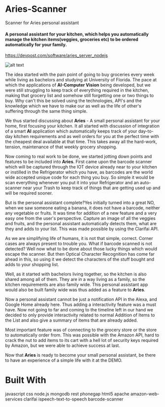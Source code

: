# Aries-Scanner
Scanner for Aries personal assistant

<h4><b>A personal assistant for your kitchen, which helps you automatically manage the kitchen items(veggies, groceries etc) to be ordered automatically for your family.</b></h4>

https://devpost.com/software/aries_server_nodejs

![alt text](https://challengepost-s3-challengepost.netdna-ssl.com/photos/production/software_photos/000/462/113/datas/gallery.jpg)


The idea started with the pain point of going to buy groceries every week while living as bachelors and studying at University of Florida. The pace at which the applications of **AI-Computer Vision** being developed, but we were still struggling to keep track of everything required in the kitchen, making that grocery list and somehow still forgetting one or two things to buy. Why can't this be solved using the technologies, API's and the knowledge which we have to make our as well as the life of other's suffering through the same thing simple.

We thus started discussing about **Aries** - A small personal assistant for your home, first focusing your kitchen. It all started with discussion of integration of a smart **AI** application which automatically keeps track of your day-to-day kitchen requirements and as well orders for you at the perfect time with the cheapest deal available at that time. This takes away all the hard-work, tension, maintenance of that weekly grocery shopping.

Now coming to real work to be done, we started jotting down points and features to be included into **Aries**. First came upon the barcode scanner which will be captured through the IOT device already near to your kitchen or instilled in the Refrigerator which you have, as barcodes are the world wide accepted unique code for each thing you buy. So simple it would be scan everything whenever you put it into your Refrigerator and an auto-scanner near your Trash to keep track of things that are getting used up and will be required sooner.

But is the personal assistant complete?Yes initially turned into a great NO, when we saw someone eating a banana, it does not have a barcode, neither any vegetable or fruits. It was time for addition of a new feature and a very easy one from the user's perspective. Capture an image of all the veggies and fruits, and the personal assistant automatically detects them, what are they and adds to your list. This was made possible by using the Clarifai API.

As we are simplifying life of humans, it is not that simple, correct. Corner cases are always present to trouble you. What if barcode scanned is not detected? Well now what to be done about those lucky things which would escape the scanner. But then Optical Character Recognition has come far ahead in this, so using it we detect the characters of the stuff bought and adds to your shopping list.

Well, as it started with bachelors living together, so the kitchen is also shared among all of them. They are in a way living as a family, so the kitchen requirements are also family wide. This personal assistant app would also be built family wide was thus added as a feature to **Aries**.

Now a personal assistant cannot be just a notification API in the Alexa, and Google Home already here. Thus adding a interactivity feature was a must have. Now not going to far and coming to the timeline left in our hand we decided to only provide interactivity related to normal Addition of Items to the List and also give a summary of items that are already added.

Most important feature was of connecting to the grocery store or the store to automatically order from. This was possible with the Amazon API, hard to crack the nut to add items to its cart with a hell lot of security keys required by Amazon, but we were able to achieve success at last.

Now that **Aries** is ready to become your small personal assistant, be there to have an experience of a simple life with it at the DEMO.


# Built With
javascript
css
node.js
mongodb
rest
phonegap
html5
apache
amazon-web-services
clarifai
ispeech-text-to-speech
barcode-scanner
